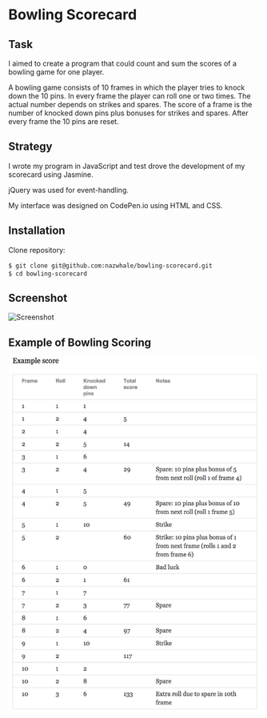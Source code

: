 Bowling Scorecard
=================
Task
-------
I aimed to create a program that could count and sum the scores of a bowling game for one player.

A bowling game consists of 10 frames in which the player tries to knock down the 10 pins. In every frame the player can roll one or two times. The actual number depends on strikes and spares. The score of a frame is the number of knocked down pins plus bonuses for strikes and spares. After every frame the 10 pins are reset.

Strategy
----------
I wrote my program in JavaScript and test drove the development of my scorecard using Jasmine.

jQuery was used for event-handling.

My interface was designed on CodePen.io using HTML and CSS.


Installation
-----------

Clone repository:
```
$ git clone git@github.com:nazwhale/bowling-scorecard.git
$ cd bowling-scorecard
```

Screenshot
----------
![Screenshot](https://cdn-images-1.medium.com/max/800/1*yrz8ScwJ-ZVxoivJznFzpg.png)

Example of Bowling Scoring
----------
![Ten Pin Score Example](images/example_ten_pin_scoring.png)

